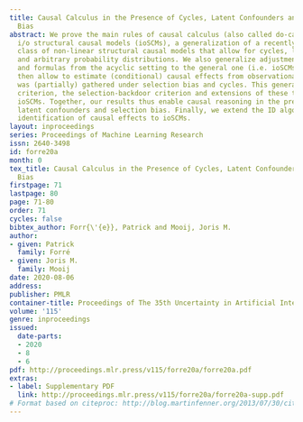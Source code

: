 ```yaml
---
title: Causal Calculus in the Presence of Cycles, Latent Confounders and Selection
  Bias
abstract: We prove the main rules of causal calculus (also called do-calculus) for
  i/o structural causal models (ioSCMs), a generalization of a recently proposed general
  class of non-linear structural causal models that allow for cycles, latent confounders
  and arbitrary probability distributions. We also generalize adjustment criteria
  and formulas from the acyclic setting to the general one (i.e. ioSCMs). Such criteria
  then allow to estimate (conditional) causal effects from observational data that
  was (partially) gathered under selection bias and cycles. This generalizes the backdoor
  criterion, the selection-backdoor criterion and extensions of these to arbitrary
  ioSCMs. Together, our results thus enable causal reasoning in the presence of cycles,
  latent confounders and selection bias. Finally, we extend the ID algorithm for the
  identification of causal effects to ioSCMs.
layout: inproceedings
series: Proceedings of Machine Learning Research
issn: 2640-3498
id: forre20a
month: 0
tex_title: Causal Calculus in the Presence of Cycles, Latent Confounders and Selection
  Bias
firstpage: 71
lastpage: 80
page: 71-80
order: 71
cycles: false
bibtex_author: Forr{\'{e}}, Patrick and Mooij, Joris M.
author:
- given: Patrick
  family: Forré
- given: Joris M.
  family: Mooij
date: 2020-08-06
address: 
publisher: PMLR
container-title: Proceedings of The 35th Uncertainty in Artificial Intelligence Conference
volume: '115'
genre: inproceedings
issued:
  date-parts:
  - 2020
  - 8
  - 6
pdf: http://proceedings.mlr.press/v115/forre20a/forre20a.pdf
extras:
- label: Supplementary PDF
  link: http://proceedings.mlr.press/v115/forre20a/forre20a-supp.pdf
# Format based on citeproc: http://blog.martinfenner.org/2013/07/30/citeproc-yaml-for-bibliographies/
---
```

